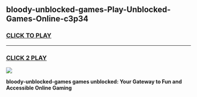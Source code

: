 
## bloody-unblocked-games-Play-Unblocked-Games-Online-c3p34
<h3>
<a href="https://premium76.site?title=bloody-unblocked-games&ref=25A">CLICK TO PLAY</a></h3>
<hr>

<h3>
<a href="https://premium76.site?title=bloody-unblocked-games&ref=25A">CLICK 2 PLAY</a>
  
</h3>

<a href="https://premium76.site?title=bloody-unblocked-games&ref=25A"><img src="https://clearcache.store/games.png"></a>


**bloody-unblocked-games games unblocked: Your Gateway to Fun and Accessible Online Gaming**
